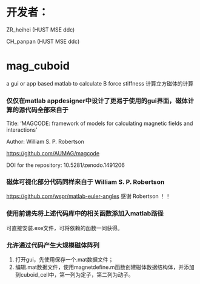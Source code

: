 # 开发者：
ZR_heihei (HUST MSE ddc) 

CH_panpan (HUST MSE ddc)
# mag_cuboid
 a gui or app based matlab to calculate B  force stiffness  计算立方磁体的计算
 
### 仅仅在matlab appdesigner中设计了更易于使用的gui界面，磁体计算的源代码全部来自于
Title: ‘MAGCODE: framework of models for calculating magnetic fields and interactions’

Author: William S. P. Robertson 

https://github.com/AUMAG/magcode 

DOI for the repository: 10.5281/zenodo.1491206 
### 磁体可视化部分代码同样来自于 William S. P. Robertson 
https://github.com/wspr/matlab-euler-angles
感谢 Robertson ！！
### 使用前请先将上述代码库中的相关函数添加入matlab路径 

可直接安装.exe文件，可将依赖的函数一同获得。
### 允许通过代码产生大规模磁体阵列
1. 打开gui，先使用保存一个.mat数据文件；
2. 编辑.mat数据文件，使用magnetdefine.m函数创建磁体数据结构体，并添加到cuboid_cell中，第一列为定子，第二列为动子。
